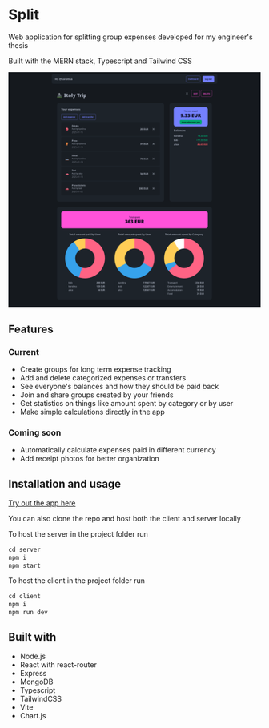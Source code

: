 # Split

Web application for splitting group expenses developed for my engineer's thesis

Built with the MERN stack, Typescript and Tailwind CSS

![Group view](https://raw.githubusercontent.com/lubczanska/split/main/Group-view.png)

## Features

### Current

- Create groups for long term expense tracking
- Add and delete categorized expenses or transfers
- See everyone's balances and how they should be paid back
- Join and share groups created by your friends
- Get statistics on things like amount spent by category or by user
- Make simple calculations directly in the app

### Coming soon

- Automatically calculate expenses paid in different currency
- Add receipt photos for better organization

## Installation and usage

[Try out the app here](https://split-frontend-g9gk.onrender.com)

You can also clone the repo and host both the client and server locally

To host the server in the project folder run

```
cd server
npm i
npm start
```

To host the client in the project folder run

```
cd client
npm i
npm run dev
```

## Built with

- Node.js
- React with react-router
- Express
- MongoDB
- Typescript
- TailwindCSS
- Vite
- Chart.js
